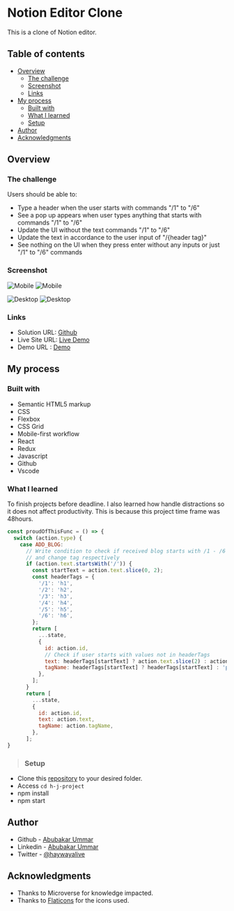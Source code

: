 # Notion Editor Clone

This is a clone of Notion editor. 

## Table of contents

- [Overview](#overview)
  - [The challenge](#the-challenge)
  - [Screenshot](#screenshot)
  - [Links](#links)
- [My process](#my-process)
  - [Built with](#built-with)
  - [What I learned](#what-i-learned)
  - [Setup](#setup)
- [Author](#author)
- [Acknowledgments](#acknowledgments)

## Overview

### The challenge

Users should be able to:

- Type a header when the user starts with commands "/1" to "/6"
- See a pop up appears when user types anything that starts with commands "/1" to "/6"
- Update the UI without the text commands "/1" to "/6"
- Update the text in accordance to the user input of "/{header tag}"
- See nothing on the UI when they press enter without any inputs or just "/1" to "/6" commands

### Screenshot

![Mobile](/src/components/images/Notion-Editor-Clone-mobile-1.png)
![Mobile](/src/components/images/Notion-Editor-Clone-mobile-2.png)

![Desktop](/src/components/images/Notion-Editor-Clone-desktop-1.png)
![Desktop](/src/components/images/Notion-Editor-Clone-desktop-2.png)

### Links

- Solution URL: [Github](https://github.com/Haywayaheadshot/h-j-project)
- Live Site URL: [Live Demo](https://cute-figolla-4abcee.netlify.app/)
- Demo URL : [Demo](https://www.loom.com/share/fb49c64ef6eb4222b04457ce85855e48)

## My process

### Built with

- Semantic HTML5 markup
- CSS
- Flexbox
- CSS Grid
- Mobile-first workflow
- React
- Redux
- Javascript
- Github
- Vscode

### What I learned

To finish projects before deadline. I also learned how handle distractions so it does not affect productivity. This is because this project time frame was 48hours.

```js
const proudOfThisFunc = () => {
  switch (action.type) {
    case ADD_BLOG:
      // Write condition to check if received blog starts with /1 - /6
      // and change tag respectively
      if (action.text.startsWith('/')) {
        const startText = action.text.slice(0, 2);
        const headerTags = {
          '/1': 'h1',
          '/2': 'h2',
          '/3': 'h3',
          '/4': 'h4',
          '/5': 'h5',
          '/6': 'h6',
        };
        return [
          ...state,
          {
            id: action.id,
            // Check if user starts with values not in headerTags
            text: headerTags[startText] ? action.text.slice(2) : action.text,
            tagName: headerTags[startText] ? headerTags[startText] : 'p',
          },
        ];
      }
      return [
        ...state,
        {
          id: action.id,
          text: action.text,
          tagName: action.tagName,
        },
      ];
}
```

>### Setup

- Clone this [repository](https://github.com/Haywayaheadshot/h-j-project.git) to your desired folder.
- Access `cd h-j-project`
- npm install
- npm start

## Author

- Github - [Abubakar Ummar](https://github.com/Haywayaheadshot)
- Linkedin - [Abubakar Ummar](https://www.linkedin.com/in/abubakar-ummar/)
- Twitter - [@haywayalive](https://twitter.com/haywayalive)

## Acknowledgments

- Thanks to Microverse for knowledge impacted.
- Thanks to [Flaticons](https://www.flaticon.com/) for the icons used.
